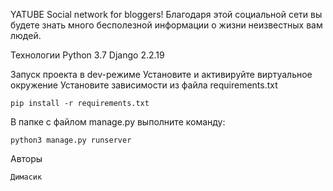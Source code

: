 YATUBE
Social network for bloggers!
Благодаря этой социальной сети вы будете знать много бесполезной информации о жизни неизвестных вам людей.

Технологии
Python 3.7 Django 2.2.19

Запуск проекта в dev-режиме
Установите и активируйте виртуальное окружение
Установите зависимости из файла requirements.txt
```
pip install -r requirements.txt
```
В папке с файлом manage.py выполните команду:
```
python3 manage.py runserver
```
Авторы
```
Димасик
```
